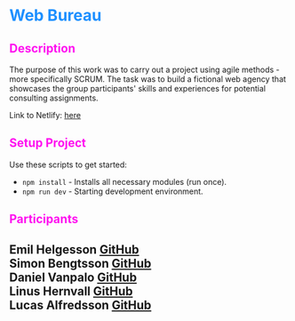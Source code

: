 
# <span style="color:dodgerblue">Web Bureau</span>

## <span style="color:#FF10F0"> Description </span>


The purpose of this work was to carry out a project using agile methods - more specifically SCRUM. 
The task was to build a fictional web agency that showcases the group participants' skills and experiences for potential consulting assignments.

Link to Netlify: [here](https://celebrated-parfait-debdfe.netlify.app/) 

## <span style="color:#FF10F0"> Setup Project </span>

Use these scripts to get started:

- `npm install` - Installs all necessary modules (run once).
- `npm run dev` - Starting development environment.

## <span style="color:#FF10F0"> Participants </span>

Emil Helgesson [GitHub](https://github.com/Emil-Helge) <br>
Simon Bengtsson [GitHub](https://github.com/Sillen00)<br>
Daniel Vanpalo [GitHub](https://github.com/Knightrider85)<br>
Linus Hernvall [GitHub](https://github.com/linusHernvall)<br>
Lucas Alfredsson [GitHub](https://github.com/lauax)
---
